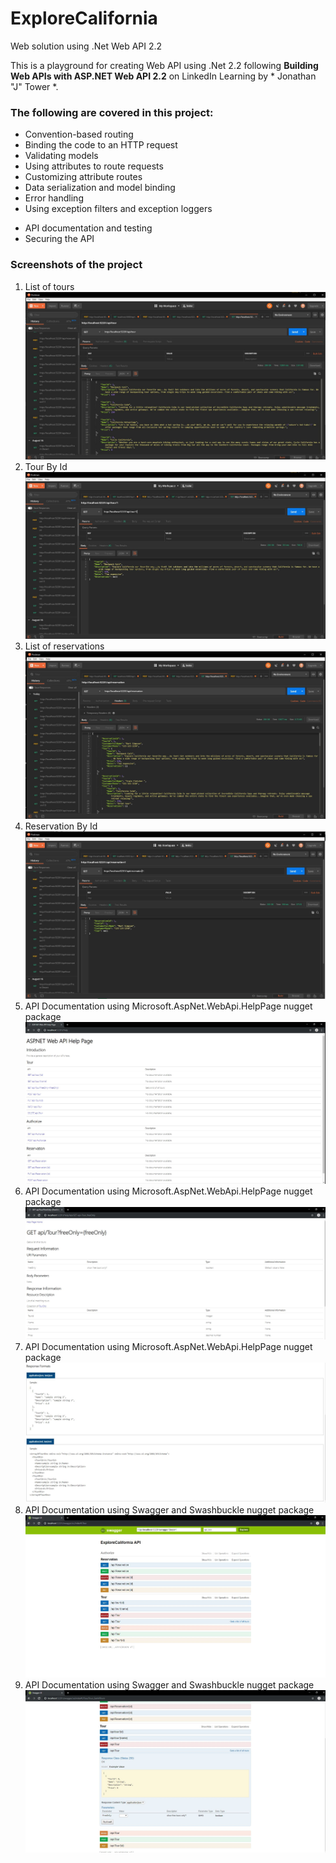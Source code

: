 # ExploreCalifornia
Web solution using .Net Web API 2.2

This is a playground for creating Web API using .Net 2.2 following **Building Web APIs with ASP.NET Web API 2.2** on LinkedIn Learning by * Jonathan "J" Tower *.

### The following are covered in this project:
  * Convention-based routing
  * Binding the code to an HTTP request
  * Validating models
  * Using attributes to route requests
  * Customizing attribute routes
  * Data serialization and model binding
  * Error handling
  * Using exception filters and exception loggers
  - API documentation and testing
  - Securing the  API

### Screenshots of the project
1. List of tours
  ![SC-1](SC-001-Tours.JPG)
2. Tour By Id
  ![SC-2](SC-002-TourById.JPG)
3. List of reservations
  ![SC-3](SC-003-Reservations.JPG)
4. Reservation By Id
  ![SC-4](SC-003-ReservationById.JPG)
5. API Documentation using Microsoft.AspNet.WebApi.HelpPage nugget package 
  ![SC-5](SC-004-API-Documentation.JPG)
6. API Documentation using Microsoft.AspNet.WebApi.HelpPage nugget package
  ![SC-6](SC-005-API-Documentation.JPG)
7. API Documentation using Microsoft.AspNet.WebApi.HelpPage nugget package
  ![SC-7](SC-006-API-Documentation.JPG)
8. API Documentation using Swagger and Swashbuckle nugget package
   ![SC-8](SC-007-Swagger.JPG)
9. API Documentation using Swagger and Swashbuckle nugget package
   ![SC-9](SC-008-Swagger.JPG)




